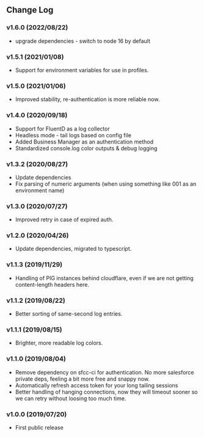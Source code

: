## Change Log

### v1.6.0 (2022/08/22)

- upgrade dependencies - switch to node 16 by default

### v1.5.1 (2021/01/08)

- Support for environment variables for use in profiles.

### v1.5.0 (2021/01/06)

- Improved stability, re-authentication is more reliable now.

### v1.4.0 (2020/09/18)

- Support for FluentD as a log collector
- Headless mode - tail logs based on config file
- Added Business Manager as an authentication method
- Standardized console.log color outputs & debug logging

### v1.3.2 (2020/08/27)

- Update dependencies
- Fix parsing of numeric arguments (when using something like 001 as an environment name)

### v1.3.0 (2020/07/27)

- Improved retry in case of expired auth.

### v1.2.0 (2020/04/26)

- Update dependencies, migrated to typescript.

### v1.1.3 (2019/11/29)

- Handling of PIG instances behind cloudflare, even if we are not getting content-length headers here.

### v1.1.2 (2019/08/22)

- Better sorting of same-second log entries.

### v1.1.1 (2019/08/15)

- Brighter, more readable log colors.

### v1.1.0 (2019/08/04)

- Remove dependency on sfcc-ci for authentication. No more salesforce private deps, feeling a bit more free and snappy now.
- Automatically refresh access token for your long tailing sessions
- Better handling of hanging connections, now they will timeout sooner so we can retry without loosing too much time.

### v1.0.0 (2019/07/20)

- First public release
